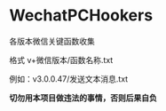 # WechatPCHookers
各版本微信关键函数收集



格式 v+微信版本/函数名称.txt

例如：v3.0.0.47/发送文本消息.txt



**切勿用本项目做违法的事情，否则后果自负**
